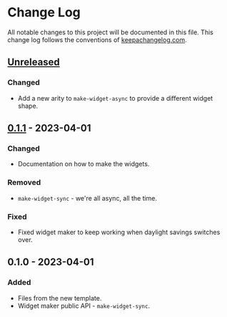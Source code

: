 # Change Log
All notable changes to this project will be documented in this file. This change log follows the conventions of [keepachangelog.com](http://keepachangelog.com/).

## [Unreleased]
### Changed
- Add a new arity to `make-widget-async` to provide a different widget shape.

## [0.1.1] - 2023-04-01
### Changed
- Documentation on how to make the widgets.

### Removed
- `make-widget-sync` - we're all async, all the time.

### Fixed
- Fixed widget maker to keep working when daylight savings switches over.

## 0.1.0 - 2023-04-01
### Added
- Files from the new template.
- Widget maker public API - `make-widget-sync`.

[Unreleased]: https://sourcehost.site/your-name/task_2/compare/0.1.1...HEAD
[0.1.1]: https://sourcehost.site/your-name/task_2/compare/0.1.0...0.1.1
